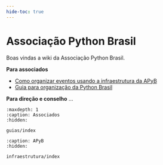 ```yaml
---
hide-toc: true
---
```


# Associação Python Brasil

Boas vindas a wiki da Associação Python Brasil.

**Para associados**
- [Como organizar eventos usando a infraestrutura da APyB](/guias/como-organizar-eventos)
- [Guia para organização da Python Brasil](https://manual.pythonbrasil.org.br)

**Para direção e conselho**
...


```{toctree}
:maxdepth: 1
:caption: Associados
:hidden:

guias/index
```

```{toctree}
:caption: APyB
:hidden:

infraestrutura/index
```

